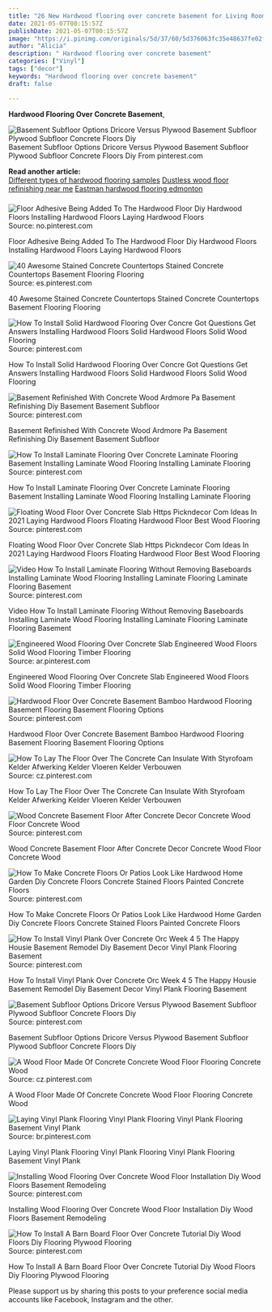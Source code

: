 ```yaml
---
title: "26 New Hardwood flooring over concrete basement for Living Room Design"
date: 2021-05-07T00:15:57Z
publishDate: 2021-05-07T00:15:57Z
image: "https://i.pinimg.com/originals/5d/37/60/5d376063fc35e48637fe02fc850068bc.jpg"
author: "Alicia"
description: " Hardwood flooring over concrete basement"
categories: ["Vinyl"]
tags: ["decor"]
keywords: "Hardwood flooring over concrete basement"
draft: false

---
```

<!-- Head tag Code -->
**Hardwood Flooring Over Concrete Basement**, 

![Basement Subfloor Options Dricore Versus Plywood Basement Subfloor Plywood Subfloor Concrete Floors Diy](https://i.pinimg.com/originals/7a/d1/44/7ad144ffcc03cf9c37a4464bd37bba0d.jpg "Basement Subfloor Options Dricore Versus Plywood Basement Subfloor Plywood Subfloor Concrete Floors Diy")
Basement Subfloor Options Dricore Versus Plywood Basement Subfloor Plywood Subfloor Concrete Floors Diy From pinterest.com

**Read another article:**  
[Different types of hardwood flooring samples](/different-types-of-hardwood-flooring-samples/)
[Dustless wood floor refinishing near me](/dustless-wood-floor-refinishing-near-me/)
[Eastman hardwood flooring edmonton](/eastman-hardwood-flooring-edmonton/)




### 

 


![Floor Adhesive Being Added To The Hardwood Floor Diy Hardwood Floors Installing Hardwood Floors Laying Hardwood Floors](https://i.pinimg.com/originals/b8/10/47/b81047be5aea5a37435cbea0186544e7.jpg "Floor Adhesive Being Added To The Hardwood Floor Diy Hardwood Floors Installing Hardwood Floors Laying Hardwood Floors")
Source: no.pinterest.com

Floor Adhesive Being Added To The Hardwood Floor Diy Hardwood Floors Installing Hardwood Floors Laying Hardwood Floors  

![40 Awesome Stained Concrete Countertops Stained Concrete Countertops Basement Flooring Flooring](https://i.pinimg.com/736x/6f/bb/5d/6fbb5d1aa8d7c9e8414605c616d6948c--concrete-basement-floors-faux-wood-flooring.jpg "40 Awesome Stained Concrete Countertops Stained Concrete Countertops Basement Flooring Flooring")
Source: es.pinterest.com

40 Awesome Stained Concrete Countertops Stained Concrete Countertops Basement Flooring Flooring  

![How To Install Solid Hardwood Flooring Over Concre Got Questions Get Answers Installing Hardwood Floors Solid Hardwood Floors Solid Wood Flooring](https://i.pinimg.com/originals/bd/e4/18/bde418b22c1fbf14935d8b934cc37fc0.jpg "How To Install Solid Hardwood Flooring Over Concre Got Questions Get Answers Installing Hardwood Floors Solid Hardwood Floors Solid Wood Flooring")
Source: pinterest.com

How To Install Solid Hardwood Flooring Over Concre Got Questions Get Answers Installing Hardwood Floors Solid Hardwood Floors Solid Wood Flooring  

![Basement Refinished With Concrete Wood Ardmore Pa Basement Refinishing Diy Basement Basement Subfloor](https://i.pinimg.com/originals/7a/30/4d/7a304d1c9aaf8761b0c0b0e6d1efeb5f.jpg "Basement Refinished With Concrete Wood Ardmore Pa Basement Refinishing Diy Basement Basement Subfloor")
Source: pinterest.com

Basement Refinished With Concrete Wood Ardmore Pa Basement Refinishing Diy Basement Basement Subfloor  

![How To Install Laminate Flooring Over Concrete Laminate Flooring Basement Installing Laminate Wood Flooring Installing Laminate Flooring](https://i.pinimg.com/originals/74/a9/14/74a91438722a45d3f8d8b8ad0afb0235.png "How To Install Laminate Flooring Over Concrete Laminate Flooring Basement Installing Laminate Wood Flooring Installing Laminate Flooring")
Source: pinterest.com

How To Install Laminate Flooring Over Concrete Laminate Flooring Basement Installing Laminate Wood Flooring Installing Laminate Flooring  

![Floating Wood Floor Over Concrete Slab Https Pickndecor Com Ideas In 2021 Laying Hardwood Floors Floating Hardwood Floor Best Wood Flooring](https://i.pinimg.com/originals/4a/dd/81/4add81529b02cd763df7f26bf018427d.jpg "Floating Wood Floor Over Concrete Slab Https Pickndecor Com Ideas In 2021 Laying Hardwood Floors Floating Hardwood Floor Best Wood Flooring")
Source: pinterest.com

Floating Wood Floor Over Concrete Slab Https Pickndecor Com Ideas In 2021 Laying Hardwood Floors Floating Hardwood Floor Best Wood Flooring  

![Video How To Install Laminate Flooring Without Removing Baseboards Installing Laminate Wood Flooring Installing Laminate Flooring Laminate Flooring Basement](https://i.pinimg.com/736x/8b/be/7a/8bbe7aa79824b9e0bb1875bd6187708f--installing-laminate-flooring-baseboards.jpg "Video How To Install Laminate Flooring Without Removing Baseboards Installing Laminate Wood Flooring Installing Laminate Flooring Laminate Flooring Basement")
Source: pinterest.com

Video How To Install Laminate Flooring Without Removing Baseboards Installing Laminate Wood Flooring Installing Laminate Flooring Laminate Flooring Basement  

![Engineered Wood Flooring Over Concrete Slab Engineered Wood Floors Solid Wood Flooring Timber Flooring](https://i.pinimg.com/originals/6c/0f/1b/6c0f1beeeea42079bec4cadd730f4969.jpg "Engineered Wood Flooring Over Concrete Slab Engineered Wood Floors Solid Wood Flooring Timber Flooring")
Source: ar.pinterest.com

Engineered Wood Flooring Over Concrete Slab Engineered Wood Floors Solid Wood Flooring Timber Flooring  

![Hardwood Floor Over Concrete Basement Bamboo Hardwood Flooring Basement Flooring Basement Flooring Options](https://i.pinimg.com/originals/9b/a0/fd/9ba0fdab828976174a709e6635bae839.jpg "Hardwood Floor Over Concrete Basement Bamboo Hardwood Flooring Basement Flooring Basement Flooring Options")
Source: pinterest.com

Hardwood Floor Over Concrete Basement Bamboo Hardwood Flooring Basement Flooring Basement Flooring Options  

![How To Lay The Floor Over The Concrete Can Insulate With Styrofoam Kelder Afwerking Kelder Vloeren Kelder Verbouwen](https://i.pinimg.com/originals/2e/23/fe/2e23fed3ed6ddcc627c593e1ccc64aa0.jpg "How To Lay The Floor Over The Concrete Can Insulate With Styrofoam Kelder Afwerking Kelder Vloeren Kelder Verbouwen")
Source: cz.pinterest.com

How To Lay The Floor Over The Concrete Can Insulate With Styrofoam Kelder Afwerking Kelder Vloeren Kelder Verbouwen  

![Wood Concrete Basement Floor After Concrete Decor Concrete Wood Floor Concrete Wood](https://i.pinimg.com/originals/5e/0c/f1/5e0cf11592518d135ec1b2409780031c.jpg "Wood Concrete Basement Floor After Concrete Decor Concrete Wood Floor Concrete Wood")
Source: pinterest.com

Wood Concrete Basement Floor After Concrete Decor Concrete Wood Floor Concrete Wood  

![How To Make Concrete Floors Or Patios Look Like Hardwood Home Garden Diy Concrete Floors Concrete Stained Floors Painted Concrete Floors](https://i.pinimg.com/564x/88/3b/f4/883bf400301789d5500acd2d048fa7a6.jpg "How To Make Concrete Floors Or Patios Look Like Hardwood Home Garden Diy Concrete Floors Concrete Stained Floors Painted Concrete Floors")
Source: pinterest.com

How To Make Concrete Floors Or Patios Look Like Hardwood Home Garden Diy Concrete Floors Concrete Stained Floors Painted Concrete Floors  

![How To Install Vinyl Plank Over Concrete Orc Week 4 5 The Happy Housie Basement Remodel Diy Basement Decor Vinyl Plank Flooring Basement](https://i.pinimg.com/736x/d2/b2/1a/d2b21a4300eb1ae83fb3fcd0f6479711.jpg "How To Install Vinyl Plank Over Concrete Orc Week 4 5 The Happy Housie Basement Remodel Diy Basement Decor Vinyl Plank Flooring Basement")
Source: pinterest.com

How To Install Vinyl Plank Over Concrete Orc Week 4 5 The Happy Housie Basement Remodel Diy Basement Decor Vinyl Plank Flooring Basement  

![Basement Subfloor Options Dricore Versus Plywood Basement Subfloor Plywood Subfloor Concrete Floors Diy](https://i.pinimg.com/originals/7a/d1/44/7ad144ffcc03cf9c37a4464bd37bba0d.jpg "Basement Subfloor Options Dricore Versus Plywood Basement Subfloor Plywood Subfloor Concrete Floors Diy")
Source: pinterest.com

Basement Subfloor Options Dricore Versus Plywood Basement Subfloor Plywood Subfloor Concrete Floors Diy  

![A Wood Floor Made Of Concrete Concrete Wood Floor Flooring Concrete Wood](https://i.pinimg.com/originals/e8/7c/c9/e87cc91497c0c45f9df21dcfc3c1e7e0.jpg "A Wood Floor Made Of Concrete Concrete Wood Floor Flooring Concrete Wood")
Source: cz.pinterest.com

A Wood Floor Made Of Concrete Concrete Wood Floor Flooring Concrete Wood  

![Laying Vinyl Plank Flooring Vinyl Plank Flooring Vinyl Plank Flooring Basement Vinyl Plank](https://i.pinimg.com/originals/82/a9/74/82a9743781e289dd9b3ce0b760384cea.jpg "Laying Vinyl Plank Flooring Vinyl Plank Flooring Vinyl Plank Flooring Basement Vinyl Plank")
Source: br.pinterest.com

Laying Vinyl Plank Flooring Vinyl Plank Flooring Vinyl Plank Flooring Basement Vinyl Plank  

![Installing Wood Flooring Over Concrete Wood Floor Installation Diy Wood Floors Basement Remodeling](https://i.pinimg.com/originals/57/4c/a1/574ca13a0fc41ca081e191eaa062d900.jpg "Installing Wood Flooring Over Concrete Wood Floor Installation Diy Wood Floors Basement Remodeling")
Source: pinterest.com

Installing Wood Flooring Over Concrete Wood Floor Installation Diy Wood Floors Basement Remodeling  

![How To Install A Barn Board Floor Over Concrete Tutorial Diy Wood Floors Diy Flooring Plywood Flooring](https://i.pinimg.com/originals/5d/37/60/5d376063fc35e48637fe02fc850068bc.jpg "How To Install A Barn Board Floor Over Concrete Tutorial Diy Wood Floors Diy Flooring Plywood Flooring")
Source: pinterest.com

How To Install A Barn Board Floor Over Concrete Tutorial Diy Wood Floors Diy Flooring Plywood Flooring  

Please support us by sharing this posts to your preference social media accounts like Facebook, Instagram and the other.

